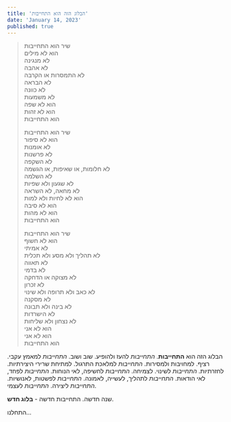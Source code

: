 ```yaml
---
title: 'הבלוג הזה הוא התחייבות'
date: 'January 14, 2023'
published: true
---
```


> שיר הוא התחייבות  
> הוא לא מילים  
> לא מנגינה  
> לא אהבה  
> לא התמסרות או הקרבה  
> לא הבראה  
> לא כוונה  
> לא משמעות  
> הוא לא שפה  
> הוא לא זהות  
> הוא התחייבות
>
> שיר הוא התחייבות  
> הוא לא סיפור  
> לא אומנות  
> לא פרשנות  
> לא השקפה  
> לא חלומות, או שאיפות, או הגשמה  
> לא השלמה  
> לא שגעון ולא שפיות  
> לא מחאה, לא השראה  
> הוא לא לחיות ולא למות  
> הוא לא סיבה  
> הוא לא מהות  
> הוא התחייבות
>
> שיר הוא התחייבות  
> הוא לא חשוף  
> לא אמיתי  
> לא תהליך ולא מסע ולא תכלית  
> לא תאווה  
> לא בדמי  
> לא מצוקה או הדחקה  
> לא זכרון  
> לא כאב ולא תרופה ולא שינוי  
> לא מסקנה  
> לא בינה ולא תבונה  
> לא הישרדות  
> לא נצחון ולא שליחות  
> הוא לא אני  
> הוא לא אני  
> הוא התחייבות

הבלוג הזה הוא **התחייבות**.
_התחייבות_ להעז ולהופיע. שוב ושוב.
_התחייבות_ למאמץ עקבי. רציף. למחויבות ולמסירות.
_התחייבות_ למלאכת התרגול. למתיחת שרירי היצירתיות. לחזרתיות.
_התחייבות_ לשינוי. לצמיחה.
_התחייבות_ לחשיפה, לאי הנוחות.
_התחייבות_ לפחד, לאי הודאות.
_התחייבות_ לתהליך, לעשייה, לאמונה.
_התחייבות_ לפשטות, לאנושיות.
_התחייבות_ ליצירה.
_התחייבות_ לעצמי.

שנה חדשה. התחייבות חדשה - **בלוג חדש**.

התחלנו...
